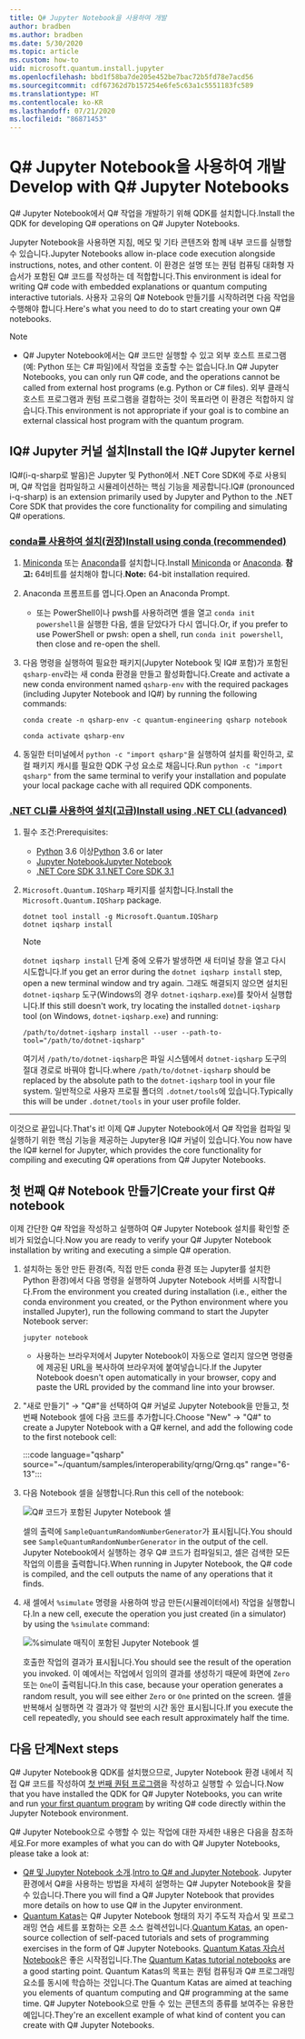```yaml
---
title: Q# Jupyter Notebook을 사용하여 개발
author: bradben
ms.author: bradben
ms.date: 5/30/2020
ms.topic: article
ms.custom: how-to
uid: microsoft.quantum.install.jupyter
ms.openlocfilehash: bbd1f58ba7de205e452be7bac72b5fd78e7acd56
ms.sourcegitcommit: cdf67362d7b157254e6fe5c63a1c5551183fc589
ms.translationtype: HT
ms.contentlocale: ko-KR
ms.lasthandoff: 07/21/2020
ms.locfileid: "86871453"
---
```

# <a name="develop-with-q-jupyter-notebooks"></a><span data-ttu-id="6e781-102">Q# Jupyter Notebook을 사용하여 개발</span><span class="sxs-lookup"><span data-stu-id="6e781-102">Develop with Q# Jupyter Notebooks</span></span>

<span data-ttu-id="6e781-103">Q# Jupyter Notebook에서 Q# 작업을 개발하기 위해 QDK를 설치합니다.</span><span class="sxs-lookup"><span data-stu-id="6e781-103">Install the QDK for developing Q# operations on Q# Jupyter Notebooks.</span></span>

<span data-ttu-id="6e781-104">Jupyter Notebook을 사용하면 지침, 메모 및 기타 콘텐츠와 함께 내부 코드를 실행할 수 있습니다.</span><span class="sxs-lookup"><span data-stu-id="6e781-104">Jupyter Notebooks allow in-place code execution alongside instructions, notes, and other content.</span></span> <span data-ttu-id="6e781-105">이 환경은 설명 또는 퀀텀 컴퓨팅 대화형 자습서가 포함된 Q# 코드를 작성하는 데 적합합니다.</span><span class="sxs-lookup"><span data-stu-id="6e781-105">This environment is ideal for writing Q# code with embedded explanations or quantum computing interactive tutorials.</span></span> <span data-ttu-id="6e781-106">사용자 고유의 Q# Notebook 만들기를 시작하려면 다음 작업을 수행해야 합니다.</span><span class="sxs-lookup"><span data-stu-id="6e781-106">Here's what you need to do to start creating your own Q# notebooks.</span></span>

> [!NOTE]
> * <span data-ttu-id="6e781-107">Q# Jupyter Notebook에서는 Q# 코드만 실행할 수 있고 외부 호스트 프로그램(예: Python 또는 C# 파일)에서 작업을 호출할 수는 없습니다.</span><span class="sxs-lookup"><span data-stu-id="6e781-107">In Q# Jupyter Notebooks, you can only run Q# code, and the operations cannot be called from external host programs (e.g. Python or C# files).</span></span> <span data-ttu-id="6e781-108">외부 클래식 호스트 프로그램과 퀀텀 프로그램을 결합하는 것이 목표라면 이 환경은 적합하지 않습니다.</span><span class="sxs-lookup"><span data-stu-id="6e781-108">This environment is not appropriate if your goal is to combine an external classical host program with the quantum program.</span></span>

## <a name="install-the-iq-jupyter-kernel"></a><span data-ttu-id="6e781-109">IQ# Jupyter 커널 설치</span><span class="sxs-lookup"><span data-stu-id="6e781-109">Install the IQ# Jupyter kernel</span></span>

<span data-ttu-id="6e781-110">IQ#(i-q-sharp로 발음)은 Jupyter 및 Python에서 .NET Core SDK에 주로 사용되며, Q# 작업을 컴파일하고 시뮬레이션하는 핵심 기능을 제공합니다.</span><span class="sxs-lookup"><span data-stu-id="6e781-110">IQ# (pronounced i-q-sharp) is an extension primarily used by Jupyter and Python to the .NET Core SDK that provides the core functionality for compiling and simulating Q# operations.</span></span>

### <a name="install-using-conda-recommended"></a>[<span data-ttu-id="6e781-111">conda를 사용하여 설치(권장)</span><span class="sxs-lookup"><span data-stu-id="6e781-111">Install using conda (recommended)</span></span>](#tab/tabid-conda)

1. <span data-ttu-id="6e781-112">[Miniconda](https://docs.conda.io/en/latest/miniconda.html) 또는 [Anaconda](https://www.anaconda.com/products/individual#Downloads)를 설치합니다.</span><span class="sxs-lookup"><span data-stu-id="6e781-112">Install [Miniconda](https://docs.conda.io/en/latest/miniconda.html) or [Anaconda](https://www.anaconda.com/products/individual#Downloads).</span></span> <span data-ttu-id="6e781-113">**참고:** 64비트를 설치해야 합니다.</span><span class="sxs-lookup"><span data-stu-id="6e781-113">**Note:** 64-bit installation required.</span></span>

1. <span data-ttu-id="6e781-114">Anaconda 프롬프트를 엽니다.</span><span class="sxs-lookup"><span data-stu-id="6e781-114">Open an Anaconda Prompt.</span></span>

   - <span data-ttu-id="6e781-115">또는 PowerShell이나 pwsh를 사용하려면 셸을 열고 `conda init powershell`을 실행한 다음, 셸을 닫았다가 다시 엽니다.</span><span class="sxs-lookup"><span data-stu-id="6e781-115">Or, if you prefer to use PowerShell or pwsh: open a shell, run `conda init powershell`, then close and re-open the shell.</span></span>

1. <span data-ttu-id="6e781-116">다음 명령을 실행하여 필요한 패키지(Jupyter Notebook 및 IQ# 포함)가 포함된 `qsharp-env`라는 새 conda 환경을 만들고 활성화합니다.</span><span class="sxs-lookup"><span data-stu-id="6e781-116">Create and activate a new conda environment named `qsharp-env` with the required packages (including Jupyter Notebook and IQ#) by running the following commands:</span></span>

    ```
    conda create -n qsharp-env -c quantum-engineering qsharp notebook

    conda activate qsharp-env
    ```

1. <span data-ttu-id="6e781-117">동일한 터미널에서 `python -c "import qsharp"`을 실행하여 설치를 확인하고, 로컬 패키지 캐시를 필요한 QDK 구성 요소로 채웁니다.</span><span class="sxs-lookup"><span data-stu-id="6e781-117">Run `python -c "import qsharp"` from the same terminal to verify your installation and populate your local package cache with all required QDK components.</span></span>

### <a name="install-using-net-cli-advanced"></a>[<span data-ttu-id="6e781-118">.NET CLI를 사용하여 설치(고급)</span><span class="sxs-lookup"><span data-stu-id="6e781-118">Install using .NET CLI (advanced)</span></span>](#tab/tabid-dotnetcli)

1. <span data-ttu-id="6e781-119">필수 조건:</span><span class="sxs-lookup"><span data-stu-id="6e781-119">Prerequisites:</span></span>

    - <span data-ttu-id="6e781-120">[Python](https://www.python.org/downloads/) 3.6 이상</span><span class="sxs-lookup"><span data-stu-id="6e781-120">[Python](https://www.python.org/downloads/) 3.6 or later</span></span>
    - [<span data-ttu-id="6e781-121">Jupyter Notebook</span><span class="sxs-lookup"><span data-stu-id="6e781-121">Jupyter Notebook</span></span>](https://jupyter.readthedocs.io/en/latest/install.html)
    - [<span data-ttu-id="6e781-122">.NET Core SDK 3.1</span><span class="sxs-lookup"><span data-stu-id="6e781-122">.NET Core SDK 3.1</span></span>](https://dotnet.microsoft.com/download/dotnet-core/3.1)

1. <span data-ttu-id="6e781-123">`Microsoft.Quantum.IQSharp` 패키지를 설치합니다.</span><span class="sxs-lookup"><span data-stu-id="6e781-123">Install the `Microsoft.Quantum.IQSharp` package.</span></span>

    ```dotnetcli
    dotnet tool install -g Microsoft.Quantum.IQSharp
    dotnet iqsharp install
    ```

    > [!NOTE]
    > <span data-ttu-id="6e781-124">`dotnet iqsharp install` 단계 중에 오류가 발생하면 새 터미널 창을 열고 다시 시도합니다.</span><span class="sxs-lookup"><span data-stu-id="6e781-124">If you get an error during the `dotnet iqsharp install` step, open a new terminal window and try again.</span></span>
    > <span data-ttu-id="6e781-125">그래도 해결되지 않으면 설치된 `dotnet-iqsharp` 도구(Windows의 경우 `dotnet-iqsharp.exe`)를 찾아서 실행합니다.</span><span class="sxs-lookup"><span data-stu-id="6e781-125">If this still doesn't work, try locating the installed `dotnet-iqsharp` tool (on Windows, `dotnet-iqsharp.exe`) and running:</span></span>
    > ```
    > /path/to/dotnet-iqsharp install --user --path-to-tool="/path/to/dotnet-iqsharp"
    > ```
    > <span data-ttu-id="6e781-126">여기서 `/path/to/dotnet-iqsharp`은 파일 시스템에서 `dotnet-iqsharp` 도구의 절대 경로로 바꿔야 합니다.</span><span class="sxs-lookup"><span data-stu-id="6e781-126">where `/path/to/dotnet-iqsharp` should be replaced by the absolute path to the `dotnet-iqsharp` tool in your file system.</span></span>
    > <span data-ttu-id="6e781-127">일반적으로 사용자 프로필 폴더의 `.dotnet/tools`에 있습니다.</span><span class="sxs-lookup"><span data-stu-id="6e781-127">Typically this will be under `.dotnet/tools` in your user profile folder.</span></span>
    
***

<span data-ttu-id="6e781-128">이것으로 끝입니다.</span><span class="sxs-lookup"><span data-stu-id="6e781-128">That's it!</span></span> <span data-ttu-id="6e781-129">이제 Q# Jupyter Notebook에서 Q# 작업을 컴파일 및 실행하기 위한 핵심 기능을 제공하는 Jupyter용 IQ# 커널이 있습니다.</span><span class="sxs-lookup"><span data-stu-id="6e781-129">You now have the IQ# kernel for Jupyter, which provides the core functionality for compiling and executing Q# operations from Q# Jupyter Notebooks.</span></span>

## <a name="create-your-first-q-notebook"></a><span data-ttu-id="6e781-130">첫 번째 Q# Notebook 만들기</span><span class="sxs-lookup"><span data-stu-id="6e781-130">Create your first Q# notebook</span></span>

<span data-ttu-id="6e781-131">이제 간단한 Q# 작업을 작성하고 실행하여 Q# Jupyter Notebook 설치를 확인할 준비가 되었습니다.</span><span class="sxs-lookup"><span data-stu-id="6e781-131">Now you are ready to verify your Q# Jupyter Notebook installation by writing and executing a simple Q# operation.</span></span>

1. <span data-ttu-id="6e781-132">설치하는 동안 만든 환경(즉, 직접 만든 conda 환경 또는 Jupyter를 설치한 Python 환경)에서 다음 명령을 실행하여 Jupyter Notebook 서버를 시작합니다.</span><span class="sxs-lookup"><span data-stu-id="6e781-132">From the environment you created during installation (i.e., either the conda environment you created, or the Python environment where you installed Jupyter), run the following command to start the Jupyter Notebook server:</span></span>

    ```
    jupyter notebook
    ```

    - <span data-ttu-id="6e781-133">사용하는 브라우저에서 Jupyter Notebook이 자동으로 열리지 않으면 명령줄에 제공된 URL을 복사하여 브라우저에 붙여넣습니다.</span><span class="sxs-lookup"><span data-stu-id="6e781-133">If the Jupyter Notebook doesn't open automatically in your browser, copy and paste the URL provided by the command line into your browser.</span></span>

1. <span data-ttu-id="6e781-134">"새로 만들기" → "Q#"을 선택하여 Q# 커널로 Jupyter Notebook을 만들고, 첫 번째 Notebook 셀에 다음 코드를 추가합니다.</span><span class="sxs-lookup"><span data-stu-id="6e781-134">Choose "New" → "Q#" to create a Jupyter Notebook with a Q# kernel, and add the following code to the first notebook cell:</span></span>

    :::code language="qsharp" source="~/quantum/samples/interoperability/qrng/Qrng.qs" range="6-13":::

1. <span data-ttu-id="6e781-135">다음 Notebook 셀을 실행합니다.</span><span class="sxs-lookup"><span data-stu-id="6e781-135">Run this cell of the notebook:</span></span>

    ![Q# 코드가 포함된 Jupyter Notebook 셀](~/media/install-guide-jupyter.png)

    <span data-ttu-id="6e781-137">셀의 출력에 `SampleQuantumRandomNumberGenerator`가 표시됩니다.</span><span class="sxs-lookup"><span data-stu-id="6e781-137">You should see `SampleQuantumRandomNumberGenerator` in the output of the cell.</span></span> <span data-ttu-id="6e781-138">Jupyter Notebook에서 실행하는 경우 Q# 코드가 컴파일되고, 셀은 검색한 모든 작업의 이름을 출력합니다.</span><span class="sxs-lookup"><span data-stu-id="6e781-138">When running in Jupyter Notebook, the Q# code is compiled, and the cell outputs the name of any operations that it finds.</span></span>

1. <span data-ttu-id="6e781-139">새 셀에서 `%simulate` 명령을 사용하여 방금 만든(시뮬레이터에서) 작업을 실행합니다.</span><span class="sxs-lookup"><span data-stu-id="6e781-139">In a new cell, execute the operation you just created (in a simulator) by using the `%simulate` command:</span></span>

    ![%simulate 매직이 포함된 Jupyter Notebook 셀](~/media/install-guide-jupyter-simulate.png)

    <span data-ttu-id="6e781-141">호출한 작업의 결과가 표시됩니다.</span><span class="sxs-lookup"><span data-stu-id="6e781-141">You should see the result of the operation you invoked.</span></span> <span data-ttu-id="6e781-142">이 예에서는 작업에서 임의의 결과를 생성하기 때문에 화면에 `Zero` 또는 `One`이 출력됩니다.</span><span class="sxs-lookup"><span data-stu-id="6e781-142">In this case, because your operation generates a random result, you will see either `Zero` or `One` printed on the screen.</span></span> <span data-ttu-id="6e781-143">셀을 반복해서 실행하면 각 결과가 약 절반의 시간 동안 표시됩니다.</span><span class="sxs-lookup"><span data-stu-id="6e781-143">If you execute the cell repeatedly, you should see each result approximately half the time.</span></span>

## <a name="next-steps"></a><span data-ttu-id="6e781-144">다음 단계</span><span class="sxs-lookup"><span data-stu-id="6e781-144">Next steps</span></span>

<span data-ttu-id="6e781-145">Q# Jupyter Notebook용 QDK를 설치했으므로, Jupyter Notebook 환경 내에서 직접 Q# 코드를 작성하여 [첫 번째 퀀텀 프로그램](xref:microsoft.quantum.quickstarts.qrng)을 작성하고 실행할 수 있습니다.</span><span class="sxs-lookup"><span data-stu-id="6e781-145">Now that you have installed the QDK for Q# Jupyter Notebooks, you can write and run [your first quantum program](xref:microsoft.quantum.quickstarts.qrng) by writing Q# code directly within the Jupyter Notebook environment.</span></span>

<span data-ttu-id="6e781-146">Q# Jupyter Notebook으로 수행할 수 있는 작업에 대한 자세한 내용은 다음을 참조하세요.</span><span class="sxs-lookup"><span data-stu-id="6e781-146">For more examples of what you can do with Q# Jupyter Notebooks, please take a look at:</span></span>

- <span data-ttu-id="6e781-147">[Q# 및 Jupyter Notebook 소개](https://docs.microsoft.com/samples/microsoft/quantum/intro-to-qsharp-jupyter/).</span><span class="sxs-lookup"><span data-stu-id="6e781-147">[Intro to Q# and Jupyter Notebook](https://docs.microsoft.com/samples/microsoft/quantum/intro-to-qsharp-jupyter/).</span></span> <span data-ttu-id="6e781-148">Jupyter 환경에서 Q#을 사용하는 방법을 자세히 설명하는 Q# Jupyter Notebook을 찾을 수 있습니다.</span><span class="sxs-lookup"><span data-stu-id="6e781-148">There you will find a Q# Jupyter Notebook that provides more details on how to use Q# in the Jupyter environment.</span></span>
- <span data-ttu-id="6e781-149">[Quantum Katas](xref:microsoft.quantum.overview.katas)는 Q# Jupyter Notebook 형태의 자기 주도적 자습서 및 프로그래밍 연습 세트를 포함하는 오픈 소스 컬렉션입니다.</span><span class="sxs-lookup"><span data-stu-id="6e781-149">[Quantum Katas](xref:microsoft.quantum.overview.katas), an open-source collection of self-paced tutorials and sets of programming exercises in the form of Q# Jupyter Notebooks.</span></span> <span data-ttu-id="6e781-150">[Quantum Katas 자습서 Notebook](https://github.com/microsoft/QuantumKatas#tutorial-topics)은 좋은 시작점입니다.</span><span class="sxs-lookup"><span data-stu-id="6e781-150">The [Quantum Katas tutorial notebooks](https://github.com/microsoft/QuantumKatas#tutorial-topics) are a good starting point.</span></span> <span data-ttu-id="6e781-151">Quantum Katas의 목표는 퀀텀 컴퓨팅과 Q# 프로그래밍 요소를 동시에 학습하는 것입니다.</span><span class="sxs-lookup"><span data-stu-id="6e781-151">The Quantum Katas are aimed at teaching you elements of quantum computing and Q# programming at the same time.</span></span> <span data-ttu-id="6e781-152">Q# Jupyter Notebook으로 만들 수 있는 콘텐츠의 종류를 보여주는 유용한 예입니다.</span><span class="sxs-lookup"><span data-stu-id="6e781-152">They're an excellent example of what kind of content you can create with Q# Jupyter Notebooks.</span></span>
